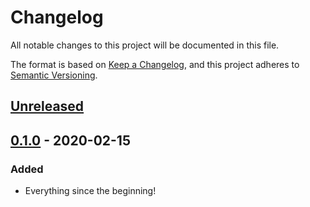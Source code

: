 # Changelog

All notable changes to this project will be documented in this file.

The format is based on [Keep a Changelog](https://keepachangelog.com/en/1.0.0/),
and this project adheres to [Semantic Versioning](https://semver.org/spec/v2.0.0.html).

## [Unreleased]

## [0.1.0] - 2020-02-15

### Added

*   Everything since the beginning!

[Unreleased]: https://github.com/thomaseizinger/github-action-gitflow-release-workflow/compare/0.1.0...HEAD

[0.1.0]: https://github.com/thomaseizinger/github-action-gitflow-release-workflow/compare/f29bb46e40c323fe0af44dda68c6f60e5b263c64...0.1.0
